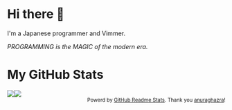# Hi there 👋

I'm a Japanese programmer and Vimmer.

*PROGRAMMING is the MAGIC of the modern era.*

<!--
**AmaiSaeta/AmaiSaeta** is a ✨ _special_ ✨ repository because its `README.md` (this file) appears on your GitHub profile.

Here are some ideas to get you started:

- 🔭 I’m currently working on ...
- 🌱 I’m currently learning ...
- 👯 I’m looking to collaborate on ...
- 🤔 I’m looking for help with ...
- 💬 Ask me about ...
- 📫 How to reach me: ...
- 😄 Pronouns: ...
- ⚡ Fun fact: ...
-->

# My GitHub Stats

<span>
  <img src="https://github-readme-stats.vercel.app/api?username=AmaiSaeta&count_private=true&show_icons=true" style="float: left" />
</span>
<span>
  <img src="https://github-readme-stats.vercel.app/api/top-langs/?username=AmaiSaeta&layout=compact&count_private=true&show_icons=true" style="float: left" />
</span>

<div style="clear: left; font-size: smaller; text-align: right">Powerd by <a href="https://github.com/anuraghazra/github-readme-stats">GitHub Readme Stats</a>. Thank you <a href="https://github.com/anuraghazra">anuraghazra</a>!</div>
